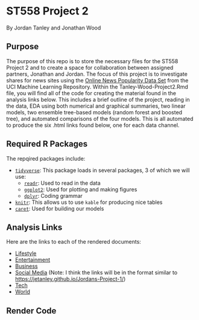 # ST558 Project 2
By Jordan Tanley and Jonathan Wood

## Purpose

The purpose of this repo is to store the necessary files for the ST558 Project 2 and to create a space for collaboration between assigned partners, Jonathan and Jordan. The focus of this project is to investigate shares for news sites using the [Online News Popularity Data Set](https://archive.ics.uci.edu/ml/datasets/Online+News+Popularity) from the UCI Machine Learning Repository.  Within the Tanley-Wood-Project2.Rmd file, you will find all of the code for creating the material found in the analysis links below. This includes a brief outline of the project, reading in the data, EDA using both numerical and graphical summaries, two linear models, two ensemble tree-based models (random forest and boosted tree), and automated comparisons of the four models. This is all automated to produce the six .html links found below, one for each data channel. 

## Required R Packages

The repqired packages include:

* [`tidyverse`](https://www.tidyverse.org/): This package loads in several packages, 3 of which we will use:  
  - [`readr`](https://readr.tidyverse.org/): Used to read in the data  
  - [`ggplot2`](https://ggplot2.tidyverse.org/): Used for plotting and making figures
  - [`dplyr`](https://dplyr.tidyverse.org/): Coding grammar
* [`knitr`](https://yihui.org/knitr/): This allows us to use `kable` for producing nice tables  
* [`caret`](https://topepo.github.io/caret/): Used for building our models  



## Analysis Links

Here are the links to each of the rendered documents:

* [Lifestyle]()  
* [Entertainment]()  
* [Business]()  
* [Social Media](./analysis/Tanley-Wood-Project2.md)  (Note: I think the links will be in the format similar to https://jetanley.github.io/Jordans-Project-1/)
* [Tech]()  
* [World]()



## Render Code

